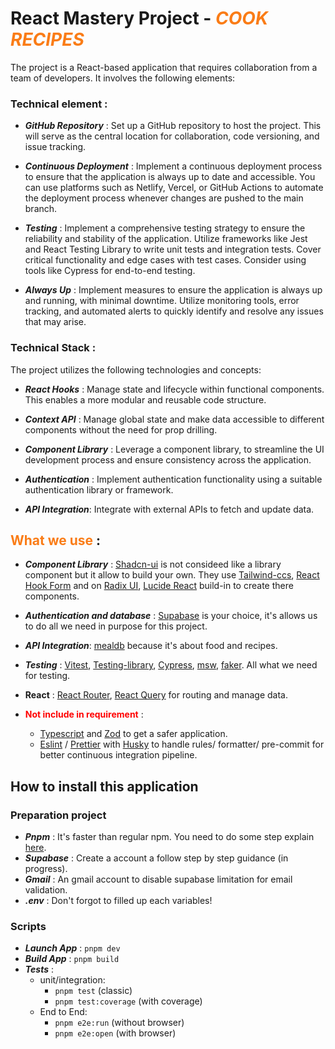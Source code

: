 # React Mastery Project - <span style="color:#FA7C16">_COOK RECIPES_</span>

The project is a React-based application that requires collaboration from a team of developers. It involves the following elements:

### Technical element :

- **_GitHub Repository_** : Set up a GitHub repository to host the project. This will serve as the central location for collaboration, code versioning, and issue tracking.

- **_Continuous Deployment_** : Implement a continuous deployment process to ensure that the application is always up to date and accessible. You can use platforms such as Netlify, Vercel, or GitHub Actions to automate the deployment process whenever changes are pushed to the main branch.

- **_Testing_** : Implement a comprehensive testing strategy to ensure the reliability and stability of the application. Utilize frameworks like Jest and React Testing Library to write unit tests and integration tests. Cover critical functionality and edge cases with test cases. Consider using tools like Cypress for end-to-end testing.

- **_Always Up_** : Implement measures to ensure the application is always up and running, with minimal downtime. Utilize monitoring tools, error tracking, and automated alerts to quickly identify and resolve any issues that may arise.

### Technical Stack :

The project utilizes the following technologies and concepts:

- **_React Hooks_** : Manage state and lifecycle within functional components. This enables a more modular and reusable code structure.

- **_Context API_** : Manage global state and make data accessible to different components without the need for prop drilling.

- **_Component Library_** : Leverage a component library, to streamline the UI development process and ensure consistency across the application.

- **_Authentication_** : Implement authentication functionality using a suitable authentication library or framework.

- **_API Integration_**: Integrate with external APIs to fetch and update data.

## <span style="color:#FA7C16">What we use</span> :

- **_Component Library_** : [Shadcn-ui](https://ui.shadcn.com) is not consideed like a library component but it allow to build your own.
  They use [Tailwind-ccs](https://tailwindcss.com), [React Hook Form](https://react-hook-form.com) and on [Radix UI](https://www.radix-ui.com), [Lucide React](https://lucide.dev/guide/packages/lucide-react) build-in to create there components.

- **_Authentication and database_** : [Supabase](https://supabase.com) is your choice, it's allows us to do all we need in purpose for this project.

- **_API Integration_**: [mealdb](https://www.themealdb.com/api.php) because it's about food and recipes.

- **_Testing_** : [Vitest](https://vitest.dev), [Testing-library](https://testing-library.com), [Cypress](https://docs.cypress.io/guides/overview/why-cypress), [msw](https://mswjs.io), [faker](https://fakerjs.dev). All what we need for testing.

- **React** : [React Router](https://reactrouter.com/en/main), [React Query](https://tanstack.com/query/v3/) for routing and manage data.

- <span style="color:#FF0000">**Not include in requirement**</span> :

  - [Typescript](https://www.typescriptlang.org) and [Zod](https://zod.dev) to get a safer application.
  - [Eslint](https://eslint.org) / [Prettier](https://prettier.io) with [Husky](https://typicode.github.io/husky/) to handle rules/ formatter/ pre-commit for better continuous integration pipeline.

## How to install this application

### Preparation project

- **_Pnpm_** : It's faster than regular npm. You need to do some step explain [here](https://pnpm.io/installation).
- **_Supabase_** : Create a account a follow step by step guidance (in progress).
- **_Gmail_** : An gmail account to disable supabase limitation for email validation.
- **_.env_** : Don't forgot to filled up each variables!

### Scripts

- **_Launch App_** : `pnpm dev`
- **_Build App_** : `pnpm build`
- **_Tests_** :
  - unit/integration:
    - `pnpm test` (classic)
    - `pnpm test:coverage` (with coverage)
  - End to End:
    - `pnpm e2e:run` (without browser)
    - `pnpm e2e:open` (with browser)
